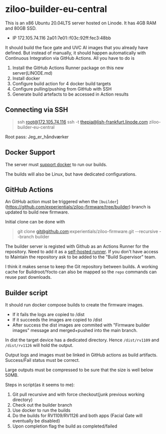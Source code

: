 # ziloo-builder-eu-central

This is an x86 Ubuntu 20.04LTS server hosted on Linode. It has 4GB RAM and 80GB SSD.

* IP 172.105.74.116 2a01:7e01::f03c:92ff:fec3:48bb

It should build the face gate and UVC AI images that you already have defined. But instead of manually, it should happen automatically with Continuous Integration via GitHub Actions.
All you have to do is
1) Install the GitHub Actions Runner package on this new server(LINODE.md)
2) Install docker
3) Configure build action for 4 docker build targets
4) Configure pulling/pushing from GitHub with SSH
5) Generate build artefacts to be accessed in Action results


## Connecting via SSH

> ssh root@172.105.74.116
> ssh -t thepia@lish-frankfurt.linode.com ziloo-builder-eu-central

Root pass: Jeg_er_håndværker



## Docker Support

The server must [support docker](https://bobcares.com/blog/linode-install-docker/) to run our builds.

The builds will also be Linux, but have dedicated configurations.


## GitHub Actions

An GitHub action must be triggered when the `[builder`](https://github.com/experientials/ziloo-firmware/tree/builder) branch is updated to build new firmware.

Initial clone can be done with

> git clone git@github.com:experientials/ziloo-firmware.git --recursive --branch builder

The builder server is registed with Github as an Actions Runner for the repository.
Need to add it as a [self-hosted runner](https://github.com/experientials/ziloo-firmware/settings/actions/runners). If you don't have access to Maintain the repository ask to be added to the "Build Supervisor" team.

I think it makes sense to keep the Git repository between builds. A working cache for Buildroot/Yocto can also be mapped so the `repo` commands can reuse past downloads.


## Builder script

It should run docker compose builds to create the firmware images.

* If it fails the logs are copied to /dist
* If it succeeds the images are copied to /dist
* After success the dist images are commited with "Firmware builder images" message and merged+pushed into the main branch.

In dist the target device has a dedicated directory. Hence `/dist/rv1109` and `/dist/rv1126` will hold the output.

Output logs and images must be linked in GitHub actions as build artifacts. Success/Fail status must be correct.

Large outputs must be compressed to be sure that the size is well below 50MB.

Steps in script(as it seems to me):

1) Git pull recursive and with force checkout(junk previous working directory)
2) Check out the builder branch
3) Use docker to run the builds
4) Do the builds for RV1109/RV1126 and both apps (Facial Gate will eventually be disabled)
5) Upon completion flag the build as completed/failed 
